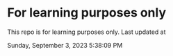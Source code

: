 # For learning purposes only
This repo is for learning purposes only.
Last updated at

Sunday, September 3, 2023 5:38:09 PM

